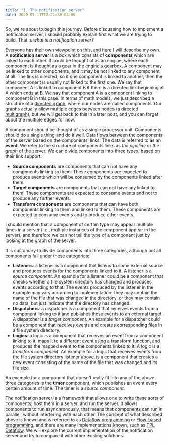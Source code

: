 ```yaml
---
title: "1. The notification server"
date: 2020-07-11T12:27:58-04:00
---
```


So, we're about to begin this journey. Before discussing how to implement a notification server, I should probably explain first what we are trying to build. That is *what is a notification server?*

Everyone has their own viewpoint on this, and here I will describe my own. A **notification server** is a box which consists of **components** which are linked to each other. It could be thought of as an engine, where each component is thought as a gear in the engine's gearbox. A component may be linked to other components, and it may be not linked to any component at all. The link is directed, so if one component is linked to another, then the other component is usually not linked to the first one. We say that component A is linked to component B if there is a directed link beginning at A which ends at B. We say that component A is a component linking to component B in this case. In terms of math models, we just described a structure of a [directed graph](https://en.wikipedia.org/wiki/Directed_graph), where our nodes are called components. Our graphs actually allow multiple edges between nodes (a [directed multigraph](https://en.wikipedia.org/wiki/Multigraph#Directed_multigraph_(edges_with_own_identity))), but we will get back to this in a later post, and you can forget about the multiple edges for now.

A component should be thought of as a single processor unit. Components should do a single thing and do it well. Data flows between the components of the server based on the components' links. The data is referred to as an **event**.  We refer to the structure of components links as *the pipeline* or *the graph* of the server. We can divide components into three types, based on their link support:
* **Source components** are components that can not have any components linking to them. These components are expected to produce events which will be consumed by the components linked after them.
* **Target components** are components that can not have any linked to them. These components are expected to consume events and not to produce any further events.
* **Transform components** are components that can have both components linking to them and linked to them. These components are expected to consume events and to produce other events.

I should mention that a component of certain type may appear multiple times in a server (i.e., multiple instances of the component appear in the server), and therefore we can not tell the type of a component just by looking at the graph of the server.

It is customary to divide components into three categories, although not all components fall under these categories:
* **Listeners**: a listener is a component that listens to some external source and produces events for the components linked to it. A listener is a *source component*. An example for a listener could be a component that checks whether a file system directory has changed and produces events according to that. The events produced by the listener in the example may vary according to implementation: they may contain the name of the file that was changed in the directory, or they may contain no data, but just indicate that the directory has changed.
* **Dispatchers**: a dispatcher is a component that receives events from a component linking to it and publishes these events to an external target. A dispatcher is a *target component*. An example for a dispatcher could be a component that receives events and creates corresponding files in a file system directory.
* **Logics**: a logic is a component that receives an event from a component linking to it, maps it to a different event using a transform function, and produces the mapped event to the components linked to it. A logic is a *transform component*. An example for a logic that receives events from the file system directory listener above, is a component that creates a new event consisting of the name of the file that was changed and its file size.

An example for a component that doesn't really fit into any of the above three categories is the **timer** component, which publishes an event every certain amount of time. The timer is a *source component*.

The notification server is a framework that allows one to write these sorts of components, host them in a server, and run the server. It allows components to run asynchronously, that means that components can run in parallel, without interfering with each other. The concept of what described above is known and is referred to as [Dataflow programming](https://en.wikipedia.org/wiki/Dataflow_programming) or [Flow-based programming](https://en.wikipedia.org/wiki/Flow-based_programming), and there are many implementations known, such as [TPL Dataflow](https://docs.microsoft.com/en-us/dotnet/standard/parallel-programming/dataflow-task-parallel-library). We will explore the current implementation of the notification server and try to compare it with other existing solutions.